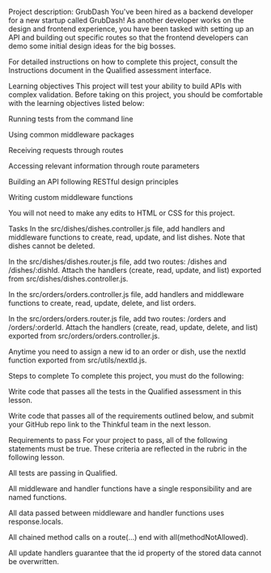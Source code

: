 Project description: GrubDash
You've been hired as a backend developer for a new startup called GrubDash! As another developer works on the design and frontend experience, you have been tasked with setting up an API and building out specific routes so that the frontend developers can demo some initial design ideas for the big bosses.

For detailed instructions on how to complete this project, consult the Instructions document in the Qualified assessment interface.

Learning objectives
This project will test your ability to build APIs with complex validation. Before taking on this project, you should be comfortable with the learning objectives listed below:

Running tests from the command line

Using common middleware packages

Receiving requests through routes

Accessing relevant information through route parameters

Building an API following RESTful design principles

Writing custom middleware functions

You will not need to make any edits to HTML or CSS for this project.

Tasks
In the src/dishes/dishes.controller.js file, add handlers and middleware functions to create, read, update, and list dishes. Note that dishes cannot be deleted.

In the src/dishes/dishes.router.js file, add two routes: /dishes and /dishes/:dishId. Attach the handlers (create, read, update, and list) exported from src/dishes/dishes.controller.js.

In the src/orders/orders.controller.js file, add handlers and middleware functions to create, read, update, delete, and list orders.

In the src/orders/orders.router.js file, add two routes: /orders and /orders/:orderId. Attach the handlers (create, read, update, delete, and list) exported from src/orders/orders.controller.js.

Anytime you need to assign a new id to an order or dish, use the nextId function exported from src/utils/nextId.js.

Steps to complete
To complete this project, you must do the following:

Write code that passes all the tests in the Qualified assessment in this lesson.

Write code that passes all of the requirements outlined below, and submit your GitHub repo link to the Thinkful team in the next lesson.

Requirements to pass
For your project to pass, all of the following statements must be true. These criteria are reflected in the rubric in the following lesson.

All tests are passing in Qualified.

All middleware and handler functions have a single responsibility and are named functions.

All data passed between middleware and handler functions uses response.locals.

All chained method calls on a route(...) end with all(methodNotAllowed).

All update handlers guarantee that the id property of the stored data cannot be overwritten.
